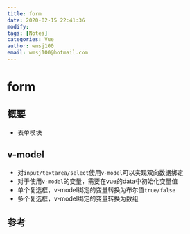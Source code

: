 ```yaml
---
title: form
date: 2020-02-15 22:41:36
modify: 
tags: [Notes]
categories: Vue
author: wmsj100
email: wmsj100@hotmail.com
---
```


# form

## 概要
 
- 表单模块

## v-model

- 对`input/textarea/select`使用`v-model`可以实现双向数据绑定
- 对于使用`v-model`的变量，需要在vue的data中初始化变量值
- 单个复选框，v-model绑定的变量转换为布尔值`true/false`
- 多个复选框，v-model绑定的变量转换为数组

## 参考

